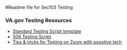 #Readme file for Sec103 Testing

### VA.gov Testing Resources
- [Standard Testing Script template](https://github.com/department-of-veterans-affairs/va.gov-team/blob/master/platform/research/planning/conversation-guide-template.md)
- [508 Testing Script](https://github.com/department-of-veterans-affairs/vets.gov-team/blob/master/Products/Identity/Login/Research/508_Usability_Study/conversation_guide.md)
- [Tips & tricks for Testing on Zoom with assistive tech](https://github.com/department-of-veterans-affairs/va.gov-team/blob/master/platform/research/during-research/zoom-instructions.md#zoom-assistive-tech-checklist--troubleshooting) 
